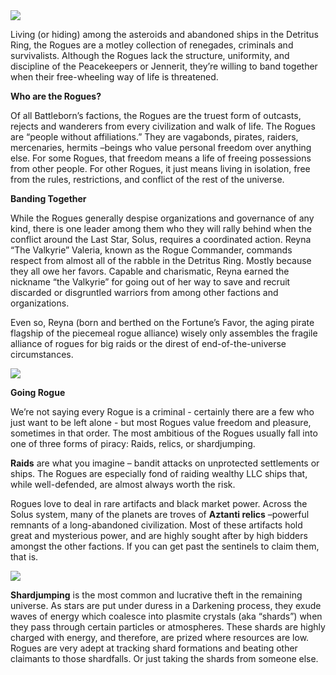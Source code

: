 <img src="logo.jpg">

Living (or hiding) among the asteroids and abandoned ships in the Detritus Ring, the Rogues are a motley collection of renegades, criminals and survivalists. Although the Rogues lack the structure, uniformity, and discipline of the Peacekeepers or Jennerit, they’re willing to band together when their free-wheeling way of life is threatened.

**Who are the Rogues?**

Of all Battleborn’s factions, the Rogues are the truest form of outcasts, rejects and wanderers from every civilization and walk of life. The Rogues are “people without affiliations.” They are vagabonds, pirates, raiders, mercenaries, hermits –beings who value personal freedom over anything else. For some Rogues, that freedom means a life of freeing possessions from other people. For other Rogues, it just means living in isolation, free from the rules, restrictions, and conflict of the rest of the universe.

**Banding Together**

While the Rogues generally despise organizations and governance of any kind, there is one leader among them who they will rally behind when the conflict around the Last Star, Solus, requires a coordinated action. Reyna “The Valkyrie” Valeria, known as the Rogue Commander, commands respect from almost all of the rabble in the Detritus Ring. Mostly because they all owe her favors. Capable and charismatic, Reyna earned the nickname “the Valkyrie” for going out of her way to save and recruit discarded or disgruntled warriors from among other factions and organizations.

Even so, Reyna (born and berthed on the Fortune’s Favor, the aging pirate flagship of the piecemeal rogue alliance) wisely only assembles the fragile alliance of rogues for big raids or the direst of end-of-the-universe circumstances.

<img src="poplar_concept4.jpg">

**Going Rogue**

We’re not saying every Rogue is a criminal - certainly there are a few who just want to be left alone - but most Rogues value freedom and pleasure, sometimes in that order. The most ambitious of the Rogues usually fall into one of three forms of piracy: Raids, relics, or shardjumping.

**Raids** are what you imagine – bandit attacks on unprotected settlements or ships. The Rogues are especially fond of raiding wealthy LLC ships that, while well-defended, are almost always worth the risk.

Rogues love to deal in rare artifacts and black market power. Across the Solus system, many of the planets are troves of **Aztanti relics** –powerful remnants of a long-abandoned civilization. Most of these artifacts hold great and mysterious power, and are highly sought after by high bidders amongst the other factions. If you can get past the sentinels to claim them, that is.

<img src="final_shardline_up.jpg">

**Shardjumping** is the most common and lucrative theft in the remaining universe. As stars are put under duress in a Darkening process, they exude waves of energy which coalesce into plasmite crystals (aka “shards”) when they pass through certain particles or atmospheres. These shards are highly charged with energy, and therefore, are prized where resources are low. Rogues are very adept at tracking shard formations and beating other claimants to those shardfalls. Or just taking the shards from someone else.